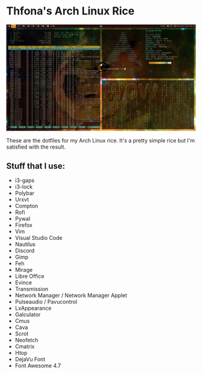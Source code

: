 # Thfona's Arch Linux Rice

![Screenshot](Screenshot.png)

These are the dotfiles for my Arch Linux rice.
It's a pretty simple rice but I'm satisfied with the result.


## Stuff that I use:

+ i3-gaps
+ i3-lock
+ Polybar
+ Urxvt
+ Compton
+ Rofi
+ Pywal
+ Firefox
+ Vim
+ Visual Studio Code
+ Nautilus
+ Discord
+ Gimp
+ Feh
+ Mirage
+ Libre Office
+ Evince
+ Transmission
+ Network Manager / Network Manager Applet
+ Pulseaudio / Pavucontrol
+ LxAppearance
+ Galculator
+ Cmus
+ Cava
+ Scrot
+ Neofetch
+ Cmatrix
+ Htop
+ DejaVu Font
+ Font Awesome 4.7
